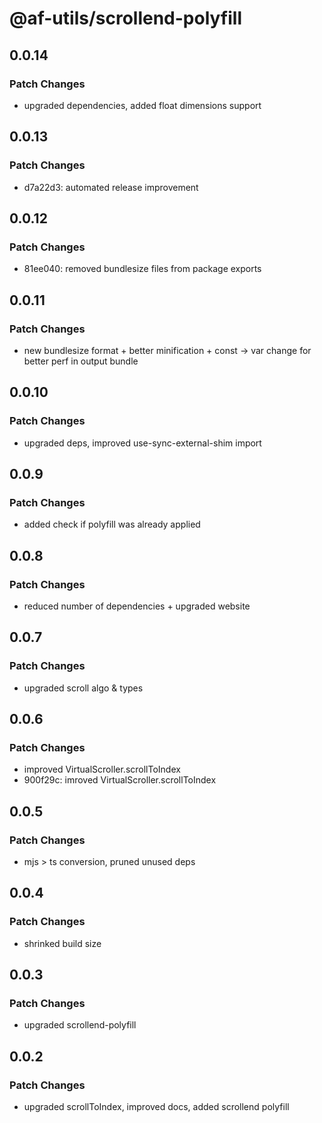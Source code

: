 # @af-utils/scrollend-polyfill

## 0.0.14

### Patch Changes

- upgraded dependencies, added float dimensions support

## 0.0.13

### Patch Changes

- d7a22d3: automated release improvement

## 0.0.12

### Patch Changes

- 81ee040: removed bundlesize files from package exports

## 0.0.11

### Patch Changes

- new bundlesize format + better minification + const -> var change for better perf in output bundle

## 0.0.10

### Patch Changes

- upgraded deps, improved use-sync-external-shim import

## 0.0.9

### Patch Changes

- added check if polyfill was already applied

## 0.0.8

### Patch Changes

- reduced number of dependencies + upgraded website

## 0.0.7

### Patch Changes

- upgraded scroll algo & types

## 0.0.6

### Patch Changes

- improved VirtualScroller.scrollToIndex
- 900f29c: imroved VirtualScroller.scrollToIndex

## 0.0.5

### Patch Changes

- mjs > ts conversion, pruned unused deps

## 0.0.4

### Patch Changes

- shrinked build size

## 0.0.3

### Patch Changes

- upgraded scrollend-polyfill

## 0.0.2

### Patch Changes

- upgraded scrollToIndex, improved docs, added scrollend polyfill
